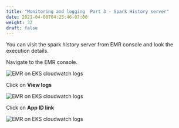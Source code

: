```yaml
---
title: "Monitoring and logging  Part 3 - Spark History server"
date: 2021-04-08T04:25:46-07:00
weight: 32
draft: false
---
```


You can visit the spark history server from EMR console and look the execution details. 

Navigate to the EMR console.

![EMR on EKS cloudwatch logs](/images/emr-on-eks/spark_history_1.png)

Click on **View logs**

![EMR on EKS cloudwatch logs](/images/emr-on-eks/spark_history_2.png)

Click on **App ID link**

![EMR on EKS cloudwatch logs](/images/emr-on-eks/spark_history_3.png)


